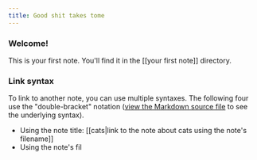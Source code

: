 ```yaml
---
title: Good shit takes tome
---
```


### Welcome!

This is your first note. You'll find it in the [[your first note]] directory. 

### Link syntax

To link to another note, you can use multiple syntaxes. The following four use the "double-bracket" notation ([view the Markdown source file](https://github.com/maximevaillancourt/digital-garden-jekyll-template/blob/master/_notes/your-first-note.md#link-syntax) to see the underlying syntax).

- Using the note title: [[cats|link to the note about cats using the note's filename]]
- Using the note's fil
